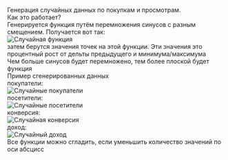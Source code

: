 Генерация случайных данных по покупкам и просмотрам.\
Как это работает?\
Генерируется функция путём перемножения синусов с разным смещением. Получается вот так:\
![Случайная функция](https://github.com/zongrade/graph/raw/main/sin_product.png)\
затем берутся значения точек на этой функции. Эти значения это процентный рост от дельты предыдущего и минимума/максимума\
Чем больше синусов будет перемножено, тем более плоской будет функция\
Пример сгенерированных данных\
покупатели:\
![Случайные покупатели](https://github.com/zongrade/graph/raw/main/buyers_new.png)\
посетители:\
![Случайные посетители](https://github.com/zongrade/graph/raw/main/viewvers.png)\
конверсия:\
![Случайная конверсия](https://github.com/zongrade/graph/raw/main/conversion.png)\
доход:\
![Случайный доход](https://github.com/zongrade/graph/raw/main/income.png)\
Все функции можно сгладить, если уменьшить количество значений по оси абсцисс